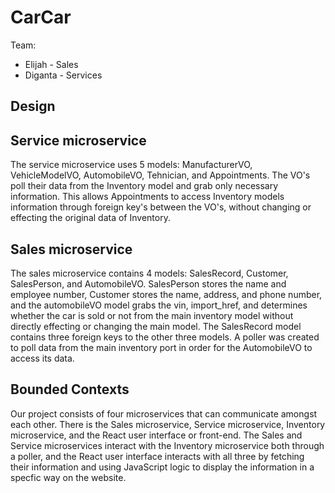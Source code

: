 # CarCar

Team:

- Elijah - Sales
- Diganta - Services

## Design

## Service microservice

The service microservice uses 5 models: ManufacturerVO, VehicleModelVO, AutomobileVO, Tehnician, and Appointments. The VO's poll their data from the Inventory model and grab only necessary information. This allows Appointments to access Inventory models information through foreign key's between the VO's, without changing or effecting the original data of Inventory.

## Sales microservice

The sales microservice contains 4 models: SalesRecord, Customer, SalesPerson, and AutomobileVO. SalesPerson stores the name and employee number, Customer stores the name, address, and phone number, and the automobileVO model grabs the vin, import_href, and determines whether the car is sold or not from the main inventory model without directly effecting or changing the main model. The SalesRecord model contains three foreign keys to the other three models. A poller was created to poll data from the main inventory port in order for the AutomobileVO to access its data.

## Bounded Contexts

Our project consists of four microservices that can communicate amongst each other. There is the Sales microservice, Service microservice, Inventory microservice, and the React user interface or front-end. The Sales and Service microservices interact with the Inventory microservice both through a poller, and the React user interface interacts with all three by fetching their information and using JavaScript logic to display the information in a specfic way on the website.
